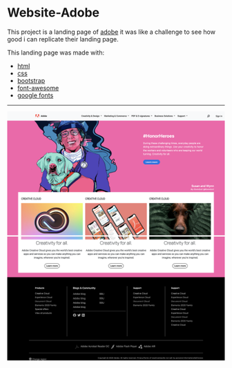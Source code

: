 # Website-Adobe

This project is a landing page of [adobe](https://www.adobe.com/) it was like a challenge to see how good i can replicate their landing page.

This landing page was made with:
  - [html](https://www.w3schools.com/html/)
  - [css](https://www.w3schools.com/css/default.asp)
  - [bootstrap](https://getbootstrap.com/)
  - [font-awesome](https://fontawesome.com/)
  - [google fonts](https://fonts.google.com/)

***

![Webiste Adobe](Website-Adobe-1.png)
![Webiste Adobe](Website-Adobe-2.png)
